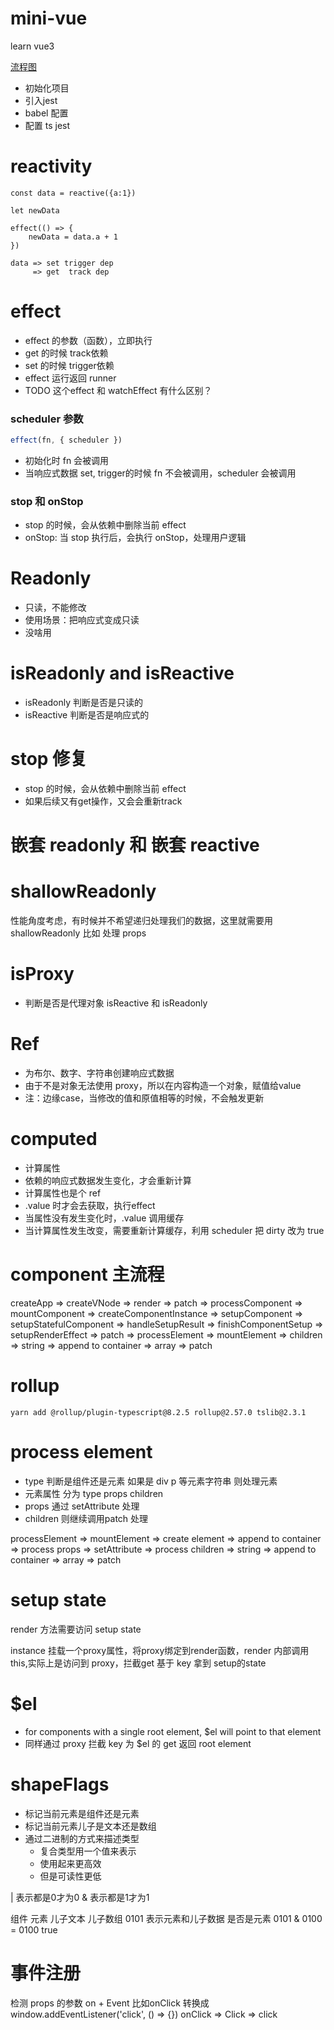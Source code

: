 # mini-vue
learn vue3

[流程图](https://www.yuque.com/miaoyu-lgfuc/ul2581/xgcrdiqvupc6qe2g?singleDoc#)

* 初始化项目
* 引入jest
* babel 配置
* 配置 ts jest

# reactivity

```
const data = reactive({a:1})

let newData

effect(() => {
    newData = data.a + 1
})

data => set trigger dep
     => get  track dep
```

# effect

* effect 的参数（函数），立即执行
* get 的时候 track依赖
* set 的时候 trigger依赖
* effect 运行返回 runner
* TODO 这个effect 和 watchEffect 有什么区别？

### scheduler 参数

```js
effect(fn, { scheduler })
```

* 初始化时 fn 会被调用
* 当响应式数据 set, trigger的时候 fn 不会被调用，scheduler 会被调用

### stop 和 onStop

* stop 的时候，会从依赖中删除当前 effect
* onStop: 当 stop 执行后，会执行 onStop，处理用户逻辑

# Readonly

* 只读，不能修改
* 使用场景：把响应式变成只读
* 没啥用

# isReadonly and isReactive

* isReadonly 判断是否是只读的
* isReactive 判断是否是响应式的

# stop 修复

* stop 的时候，会从依赖中删除当前 effect
* 如果后续又有get操作，又会会重新track

# 嵌套 readonly 和 嵌套 reactive

# shallowReadonly

性能角度考虑，有时候并不希望递归处理我们的数据，这里就需要用shallowReadonly
比如 处理 props

# isProxy

* 判断是否是代理对象 isReactive 和 isReadonly 

# Ref

* 为布尔、数字、字符串创建响应式数据
* 由于不是对象无法使用 proxy，所以在内容构造一个对象，赋值给value
* 注：边缘case，当修改的值和原值相等的时候，不会触发更新

# computed

* 计算属性
* 依赖的响应式数据发生变化，才会重新计算
* 计算属性也是个 ref
* .value 时才会去获取，执行effect
* 当属性没有发生变化时，.value 调用缓存
* 当计算属性发生改变，需要重新计算缓存，利用 scheduler 把 dirty 改为 true

# component 主流程

createApp 
=> createVNode 
=> render 
=> patch => processComponent => mountComponent => createComponentInstance => setupComponent => setupStatefulComponent => handleSetupResult => finishComponentSetup
                                                                                                                      => setupRenderEffect => patch
         => processElement => mountElement => children => string => append to container
                                                       => array => patch


# rollup

```
yarn add @rollup/plugin-typescript@8.2.5 rollup@2.57.0 tslib@2.3.1
```

# process element

* type 判断是组件还是元素 如果是 div  p 等元素字符串 则处理元素
* 元素属性 分为 type props children
* props 通过 setAttribute 处理
* children 则继续调用patch 处理

processElement => mountElement => create element => append to container
                               => process props => setAttribute
                               => process children => string => append to container
                                                   => array => patch    

# setup state

render 方法需要访问 setup state

instance 挂载一个proxy属性，将proxy绑定到render函数，render 内部调用this,实际上是访问到 proxy，拦截get 基于 key 拿到 setup的state

# $el

* for components with a single root element, $el will point to that element
* 同样通过 proxy 拦截 key 为 $el 的 get 返回 root element

# shapeFlags

* 标记当前元素是组件还是元素
* 标记当前元素儿子是文本还是数组
* 通过二进制的方式来描述类型
  * 复合类型用一个值来表示
  * 使用起来更高效
  * 但是可读性更低

| 表示都是0才为0
& 表示都是1才为1 

组件 元素 儿子文本 儿子数组
0101 表示元素和儿子数据
是否是元素 0101 & 0100 = 0100 true

# 事件注册

检测 props 的参数 on + Event
比如onClick 转换成 window.addEventListener('click', () => {})
onClick => Click => click





